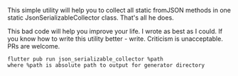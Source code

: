 This simple utility will help you to collect all static fromJSON methods in one static JsonSerializableCollector class. That's all he does.

This bad code will help you improve your life. I wrote as best as I could. If you know how to write this utility better - write. Criticism is unacceptable. PRs are welcome.

```
flutter pub run json_serializable_collector %path 
where %path is absolute path to output for generator directory
```